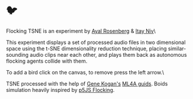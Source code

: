 # 🐦

Flocking TSNE is an experiment by [Ayal Rosenberg](http://www.ayalrosenberg.com/) & [Itay Niv](http://www.itayniv.com/)\


This experiment displays a set of processed audio files in two dimensional space using the t-SNE dimensionality reduction technique, placing similar-sounding audio clips near each other, and plays them back as autonomous flocking agents collide with them.

To add a bird click on the canvas, to remove press the left arrow.\

TSNE processed with the help of [Gene Kogan's](https://github.com/genekogan) [ML4A guids](https://ml4a.github.io/guides/).
Boids simulation heavily inspired by [p5JS Flocking](https://p5js.org/examples/simulate-flocking.html).
